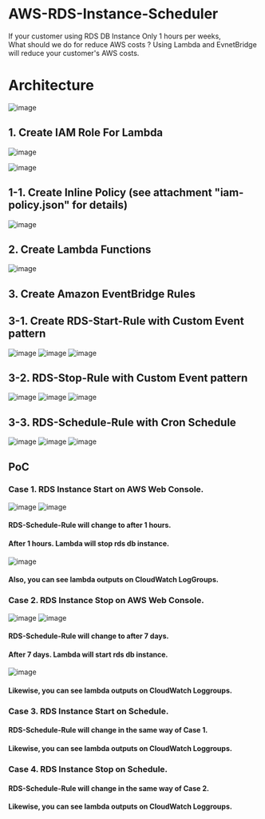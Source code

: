 # AWS-RDS-Instance-Scheduler
If your customer using RDS DB Instance Only 1 hours per weeks,<br>
What should we do for reduce AWS costs ?
Using Lambda and EvnetBridge will reduce your customer's AWS costs.




# Architecture
![image](https://user-images.githubusercontent.com/43159901/166948352-14eea3fa-8289-4c18-9e66-18813ee83bdd.png)


## 1. Create IAM Role For Lambda

![image](https://user-images.githubusercontent.com/43159901/166937754-b8d99fa0-0c5b-495b-8c48-e85942199d84.png)

![image](https://user-images.githubusercontent.com/43159901/166937972-e32dd6cd-7011-4dab-8315-8462263d11bb.png)


## 1-1. Create Inline Policy (see attachment "iam-policy.json" for details)
![image](https://user-images.githubusercontent.com/43159901/166938518-814d9ee4-806a-4aab-9932-033b559c5b94.png)

## 2. Create Lambda Functions

![image](https://user-images.githubusercontent.com/43159901/166939646-3519482c-9cc2-41fc-b691-c177cd964d36.png)

## 3. Create Amazon EventBridge Rules

## 3-1. Create RDS-Start-Rule with Custom Event pattern

![image](https://user-images.githubusercontent.com/43159901/166941405-7781e7d3-de81-4ccd-8182-ebcdca5b29b1.png)
![image](https://user-images.githubusercontent.com/43159901/166942049-888df8ae-19c0-43d2-bacf-276a94dbf3d7.png)
![image](https://user-images.githubusercontent.com/43159901/166942442-9ab0d43c-bbcd-4e1b-ac2b-f891c5d4250a.png)

## 3-2. RDS-Stop-Rule with Custom Event pattern
![image](https://user-images.githubusercontent.com/43159901/166942601-b94077e6-ddbd-4b51-b557-3341676b7ad2.png)
![image](https://user-images.githubusercontent.com/43159901/166942375-e14292d3-da4f-419f-80ba-4189983397a2.png)
![image](https://user-images.githubusercontent.com/43159901/166942445-df16882c-5ac6-4a9b-abe4-62a0579f9c98.png)


## 3-3. RDS-Schedule-Rule  with Cron Schedule
![image](https://user-images.githubusercontent.com/43159901/166942699-6a92ccfa-df0d-45c9-bb69-d72a5a370b9e.png)
![image](https://user-images.githubusercontent.com/43159901/166942916-c4954d0d-9392-4491-bd8e-03da8e24af51.png)
![image](https://user-images.githubusercontent.com/43159901/166942957-c7c754b9-61c1-40f7-9252-0308344314ad.png)


## PoC 

### Case 1. RDS Instance Start on AWS Web Console.
![image](https://user-images.githubusercontent.com/43159901/166944689-4dccb7e3-9b04-4ba9-b61e-5b80784981d4.png)
![image](https://user-images.githubusercontent.com/43159901/166944940-360dc974-3f3b-473a-9e59-b1f7c89c9510.png)
#### RDS-Schedule-Rule will change to after 1 hours. 
#### After 1 hours. Lambda will stop rds db instance.
![image](https://user-images.githubusercontent.com/43159901/166945373-b0426915-dd22-44d0-9cbf-d6aafdc54a03.png)
#### Also, you can see lambda outputs on CloudWatch LogGroups.

### Case 2. RDS Instance Stop on AWS Web Console.
![image](https://user-images.githubusercontent.com/43159901/166946162-a6148fb5-9e2f-4402-ac71-f87e56fbafe6.png)
![image](https://user-images.githubusercontent.com/43159901/166946684-1b83b7b9-88f8-427b-a92c-35e63943d21b.png)
#### RDS-Schedule-Rule will change to after 7 days.
#### After 7 days. Lambda will start rds db instance.
![image](https://user-images.githubusercontent.com/43159901/166946848-d3b6d3aa-c266-41b5-8363-b4770919b26c.png)
#### Likewise, you can see lambda outputs on CloudWatch Loggroups.

### Case 3. RDS Instance Start on Schedule.
#### RDS-Schedule-Rule will change in the same way of Case 1.
#### Likewise, you can see lambda outputs on CloudWatch Loggroups.

### Case 4. RDS Instance Stop on Schedule.

#### RDS-Schedule-Rule will change in the same way of Case 2.
#### Likewise, you can see lambda outputs on CloudWatch Loggroups.
